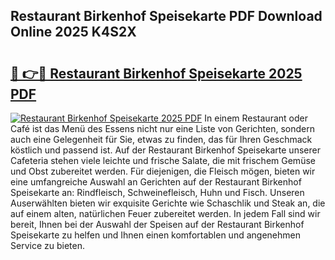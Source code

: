 ## Restaurant Birkenhof Speisekarte PDF Download Online 2025 K4S2X

# <h2><a href="http://gcasd3i.nevu.top/?p=Restaurant+Birkenhof+Speisekarte">🔗 👉🔴 Restaurant Birkenhof Speisekarte 2025 PDF</a></h2>

[![Restaurant Birkenhof Speisekarte 2025 PDF](https://i.imgur.com/dBaPXMq.png)](http://gcasd3i.nevu.top/?p=Restaurant+Birkenhof+Speisekarte)
In einem Restaurant oder Café ist das Menü des Essens nicht nur eine Liste von Gerichten, sondern auch eine Gelegenheit für Sie, etwas zu finden, das für Ihren Geschmack köstlich und passend ist. Auf der Restaurant Birkenhof Speisekarte unserer Cafeteria stehen viele leichte und frische Salate, die mit frischem Gemüse und Obst zubereitet werden. Für diejenigen, die Fleisch mögen, bieten wir eine umfangreiche Auswahl an Gerichten auf der Restaurant Birkenhof Speisekarte an: Rindfleisch, Schweinefleisch, Huhn und Fisch. Unseren Auserwählten bieten wir exquisite Gerichte wie Schaschlik und Steak an, die auf einem alten, natürlichen Feuer zubereitet werden. In jedem Fall sind wir bereit, Ihnen bei der Auswahl der Speisen auf der Restaurant Birkenhof Speisekarte zu helfen und Ihnen einen komfortablen und angenehmen Service zu bieten.
